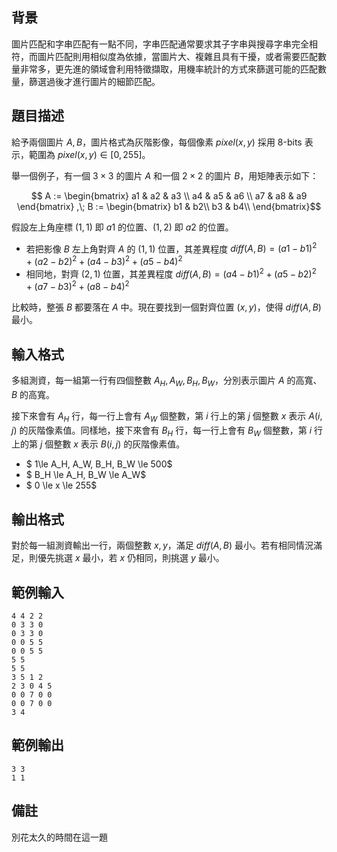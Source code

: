 ## 背景 ##

圖片匹配和字串匹配有一點不同，字串匹配通常要求其子字串與搜尋字串完全相符，而圖片匹配則用相似度為依據，當圖片大、複雜且具有干擾，或者需要匹配數量非常多，更先進的領域會利用特徵擷取，用機率統計的方式來篩選可能的匹配數量，篩選過後才進行圖片的細節匹配。

## 題目描述 ##

給予兩個圖片 $A, B$，圖片格式為灰階影像，每個像素 $\mathit{pixel}(x, y)$ 採用 8-bits 表示，範圍為 $\mathit{pixel}(x, y) \in [0, 255]$。

 舉一個例子，有一個 $3 \times 3$ 的圖片 $A$ 和一個 $2 \times 2$ 的圖片 $B$，用矩陣表示如下：

$$ A := \begin{bmatrix}
a1 & a2 & a3 \\
a4 & a5 & a6 \\
a7 & a8 & a9
\end{bmatrix} ,\; B := \begin{bmatrix}
b1 & b2\\
b3 & b4\\
\end{bmatrix}$$

假設左上角座標 $(1, 1)$ 即 $a1$ 的位置、$(1, 2)$ 即 $a2$ 的位置。

* 若把影像 $B$ 左上角對齊 $A$ 的 $(1, 1)$ 位置，其差異程度 $\mathit{diff}(A, B) = (a1 - b1)^2 + (a2 - b2)^2 + (a4 - b3)^2 + (a5 - b4)^2$
* 相同地，對齊 $(2, 1)$ 位置，其差異程度 $\mathit{diff}(A, B) = (a4 - b1)^2 + (a5 - b2)^2 + (a7 - b3)^2 + (a8 - b4)^2$

比較時，整張 $B$ 都要落在 $A$ 中。現在要找到一個對齊位置 $(x, y)$，使得 $\mathit{diff}(A, B)$ 最小。

## 輸入格式 ##

多組測資，每一組第一行有四個整數 $A_H, A_W, B_H, B_W$，分別表示圖片 $A$ 的高寬、$B$ 的高寬。

接下來會有 $A_H$ 行，每一行上會有 $A_W$ 個整數，第 $i$ 行上的第 $j$ 個整數 $x$ 表示 $A(i, j)$ 的灰階像素值。同樣地，接下來會有 $B_H$ 行，每一行上會有 $B_W$ 個整數，第 $i$ 行上的第 $j$ 個整數 $x$ 表示 $B(i, j)$ 的灰階像素值。

* $ 1\le A_H, A_W, B_H, B_W \le 500$
* $ B_H \le A_H, B_W \le A_W$
* $ 0 \le x \le 255$

## 輸出格式 ##

對於每一組測資輸出一行，兩個整數 $x, y$，滿足 $\mathit{diff}(A, B)$ 最小。若有相同情況滿足，則優先挑選 $x$ 最小，若 $x$ 仍相同，則挑選 $y$ 最小。

## 範例輸入 ##
```
4 4 2 2
0 3 3 0
0 3 3 0
0 0 5 5
0 0 5 5
5 5
5 5
3 5 1 2
2 3 0 4 5
0 0 7 0 0
0 0 7 0 0
3 4
```

## 範例輸出 ##
```
3 3
1 1
```

## 備註 ##

別花太久的時間在這一題